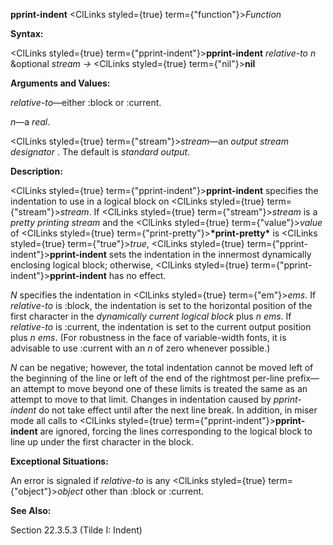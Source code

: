 **pprint-indent** <ClLinks styled={true} term={"function"}><i>Function</i></ClLinks> 



**Syntax:** 



<ClLinks styled={true} term={"pprint-indent"}><b>pprint-indent</b></ClLinks> *relative-to n* &amp;optional *stream →* <ClLinks styled={true} term={"nil"}><b>nil</b></ClLinks> 



**Arguments and Values:** 



*relative-to*—either :block or :current. 



*n*—a *real*. 



<ClLinks styled={true} term={"stream"}><i>stream</i></ClLinks>—an *output stream designator* . The default is *standard output*. 







 



 



**Description:** 



<ClLinks styled={true} term={"pprint-indent"}><b>pprint-indent</b></ClLinks> specifies the indentation to use in a logical block on <ClLinks styled={true} term={"stream"}><i>stream</i></ClLinks>. If <ClLinks styled={true} term={"stream"}><i>stream</i></ClLinks> is a *pretty printing stream* and the <ClLinks styled={true} term={"value"}><i>value</i></ClLinks> of <ClLinks styled={true} term={"print-pretty"}><b>\*print-pretty\*</b></ClLinks> is <ClLinks styled={true} term={"true"}><i>true</i></ClLinks>, <ClLinks styled={true} term={"pprint-indent"}><b>pprint-indent</b></ClLinks> sets the indentation in the innermost dynamically enclosing logical block; otherwise, <ClLinks styled={true} term={"pprint-indent"}><b>pprint-indent</b></ClLinks> has no effect. 



*N* specifies the indentation in <ClLinks styled={true} term={"em"}><i>ems</i></ClLinks>. If *relative-to* is :block, the indentation is set to the horizontal position of the first character in the *dynamically current logical block* plus *n ems*. If *relative-to* is :current, the indentation is set to the current output position plus *n ems*. (For robustness in the face of variable-width fonts, it is advisable to use :current with an *n* of zero whenever possible.) 



*N* can be negative; however, the total indentation cannot be moved left of the beginning of the line or left of the end of the rightmost per-line prefix—an attempt to move beyond one of these limits is treated the same as an attempt to move to that limit. Changes in indentation caused by *pprint-indent* do not take effect until after the next line break. In addition, in miser mode all calls to <ClLinks styled={true} term={"pprint-indent"}><b>pprint-indent</b></ClLinks> are ignored, forcing the lines corresponding to the logical block to line up under the first character in the block. 



**Exceptional Situations:** 



An error is signaled if *relative-to* is any <ClLinks styled={true} term={"object"}><i>object</i></ClLinks> other than :block or :current. 



**See Also:** 



Section 22.3.5.3 (Tilde I: Indent) 



